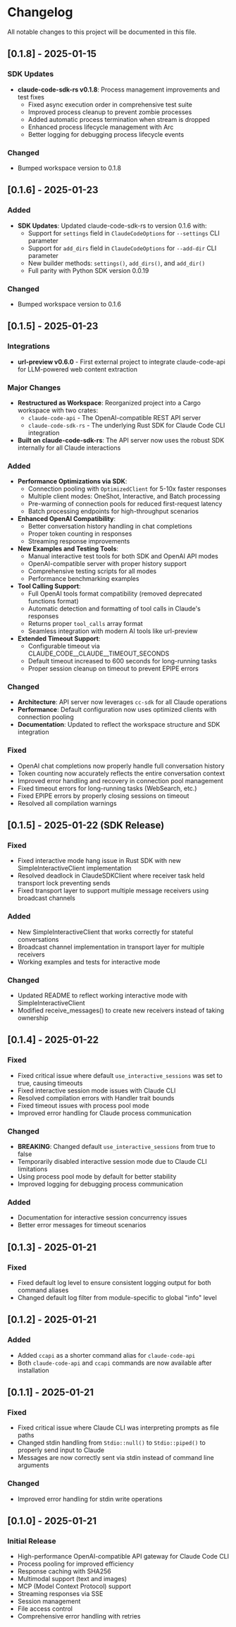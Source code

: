 # Changelog

All notable changes to this project will be documented in this file.

## [0.1.8] - 2025-01-15

### SDK Updates
- **claude-code-sdk-rs v0.1.8**: Process management improvements and test fixes
  - Fixed async execution order in comprehensive test suite
  - Improved process cleanup to prevent zombie processes
  - Added automatic process termination when stream is dropped
  - Enhanced process lifecycle management with Arc<Mutex>
  - Better logging for debugging process lifecycle events

### Changed
- Bumped workspace version to 0.1.8

## [0.1.6] - 2025-01-23

### Added
- **SDK Updates**: Updated claude-code-sdk-rs to version 0.1.6 with:
  - Support for `settings` field in `ClaudeCodeOptions` for `--settings` CLI parameter
  - Support for `add_dirs` field in `ClaudeCodeOptions` for `--add-dir` CLI parameter
  - New builder methods: `settings()`, `add_dirs()`, and `add_dir()`
  - Full parity with Python SDK version 0.0.19

### Changed
- Bumped workspace version to 0.1.6

## [0.1.5] - 2025-01-23

### Integrations
- **url-preview v0.6.0** - First external project to integrate claude-code-api for LLM-powered web content extraction

### Major Changes
- **Restructured as Workspace**: Reorganized project into a Cargo workspace with two crates:
  - `claude-code-api` - The OpenAI-compatible REST API server
  - `claude-code-sdk-rs` - The underlying Rust SDK for Claude Code CLI integration
- **Built on claude-code-sdk-rs**: The API server now uses the robust SDK internally for all Claude interactions

### Added
- **Performance Optimizations via SDK**:
  - Connection pooling with `OptimizedClient` for 5-10x faster responses
  - Multiple client modes: OneShot, Interactive, and Batch processing
  - Pre-warming of connection pools for reduced first-request latency
  - Batch processing endpoints for high-throughput scenarios
- **Enhanced OpenAI Compatibility**:
  - Better conversation history handling in chat completions
  - Proper token counting in responses
  - Streaming response improvements
- **New Examples and Testing Tools**:
  - Manual interactive test tools for both SDK and OpenAI API modes
  - OpenAI-compatible server with proper history support
  - Comprehensive testing scripts for all modes
  - Performance benchmarking examples
- **Tool Calling Support**:
  - Full OpenAI tools format compatibility (removed deprecated functions format)
  - Automatic detection and formatting of tool calls in Claude's responses
  - Returns proper `tool_calls` array format
  - Seamless integration with modern AI tools like url-preview
- **Extended Timeout Support**:
  - Configurable timeout via CLAUDE_CODE__CLAUDE__TIMEOUT_SECONDS
  - Default timeout increased to 600 seconds for long-running tasks
  - Proper session cleanup on timeout to prevent EPIPE errors

### Changed
- **Architecture**: API server now leverages `cc-sdk` for all Claude operations
- **Performance**: Default configuration now uses optimized clients with connection pooling
- **Documentation**: Updated to reflect the workspace structure and SDK integration

### Fixed
- OpenAI chat completions now properly handle full conversation history
- Token counting now accurately reflects the entire conversation context
- Improved error handling and recovery in connection pool management
- Fixed timeout errors for long-running tasks (WebSearch, etc.)
- Fixed EPIPE errors by properly closing sessions on timeout
- Resolved all compilation warnings

## [0.1.5] - 2025-01-22 (SDK Release)

### Fixed
- Fixed interactive mode hang issue in Rust SDK with new SimpleInteractiveClient implementation
- Resolved deadlock in ClaudeSDKClient where receiver task held transport lock preventing sends
- Fixed transport layer to support multiple message receivers using broadcast channels

### Added
- New SimpleInteractiveClient that works correctly for stateful conversations
- Broadcast channel implementation in transport layer for multiple receivers
- Working examples and tests for interactive mode

### Changed
- Updated README to reflect working interactive mode with SimpleInteractiveClient
- Modified receive_messages() to create new receivers instead of taking ownership

## [0.1.4] - 2025-01-22

### Fixed
- Fixed critical issue where default `use_interactive_sessions` was set to true, causing timeouts
- Fixed interactive session mode issues with Claude CLI
- Resolved compilation errors with Handler trait bounds
- Fixed timeout issues with process pool mode
- Improved error handling for Claude process communication

### Changed
- **BREAKING**: Changed default `use_interactive_sessions` from true to false
- Temporarily disabled interactive session mode due to Claude CLI limitations
- Using process pool mode by default for better stability
- Improved logging for debugging process communication

### Added
- Documentation for interactive session concurrency issues
- Better error messages for timeout scenarios

## [0.1.3] - 2025-01-21

### Fixed
- Fixed default log level to ensure consistent logging output for both command aliases
- Changed default log filter from module-specific to global "info" level

## [0.1.2] - 2025-01-21

### Added
- Added `ccapi` as a shorter command alias for `claude-code-api`
- Both `claude-code-api` and `ccapi` commands are now available after installation

## [0.1.1] - 2025-01-21

### Fixed
- Fixed critical issue where Claude CLI was interpreting prompts as file paths
- Changed stdin handling from `Stdio::null()` to `Stdio::piped()` to properly send input to Claude
- Messages are now correctly sent via stdin instead of command line arguments

### Changed
- Improved error handling for stdin write operations

## [0.1.0] - 2025-01-21

### Initial Release
- High-performance OpenAI-compatible API gateway for Claude Code CLI
- Process pooling for improved efficiency
- Response caching with SHA256
- Multimodal support (text and images)
- MCP (Model Context Protocol) support
- Streaming responses via SSE
- Session management
- File access control
- Comprehensive error handling with retries

